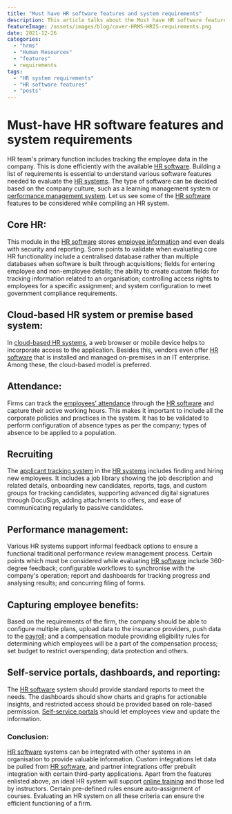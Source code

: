 ```yaml
---
title: "Must have HR software features and system requirements"
description: This article talks about the Must have HR software features and system requirements.
featureImage: /assets/images/blog/cover-HRMS-HRIS-requirements.png
date: 2021-12-26
categories: 
  - "hrms"
  - "Human Resources"
  - "features"
  - requirements
tags: 
  - "HR system requirements"
  - "HR software features"
  - "posts"
---
```

# Must-have HR software features and system requirements
HR team's primary function includes tracking the employee data in the company. This is done efficiently with the available [HR software](https://www.easyhrworld.com). Building a list of requirements is essential to understand various software features needed to evaluate the [HR systems](https://www.easyhrworld.com). The type of software can be decided based on the company culture, such as a learning management system or [performance management system](https://www.easyhrworld.com/features/performance). Let us see some of the [HR software](https://www.easyhrworld.com) features to be considered while compiling an HR system.

## Core HR:
This module in the [HR software](https://www.easyhrworld.com) stores [employee information](https://www.easyhrworld.com/features/centalised-employee-directory) and even deals with security and reporting. Some points to validate when evaluating core HR functionality include a centralised database rather than multiple databases when software is built through acquisitions; fields for entering employee and non-employee details; the ability to create custom fields for tracking information related to an organisation; controlling access rights to employees for a specific assignment; and system configuration to meet government compliance requirements.

## Cloud-based HR system or premise based system:
In [cloud-based HR systems](https://www.easyhrworld.com), a web browser or mobile device helps to incorporate access to the application. Besides this, vendors even offer [HR software](https://www.easyhrworld.com) that is installed and managed on-premises in an IT enterprise. Among these, the cloud-based model is preferred.

## Attendance:
Firms can track the [employees’ attendance](https://www.easyhrworld.com/features/attendance-management-software-india) through the [HR software](https://www.easyhrworld.com) and capture their active working hours. This makes it important to include all the corporate policies and practices in the system. It has to be validated to perform configuration of absence types as per the company; types of absence to be applied to a population.

## Recruiting
The [applicant tracking system](https://www.easyhrworld.com/features/recruitment/) in the [HR systems](https://www.easyhrworld.com/) includes finding and hiring new employees. It includes a job library showing the job description and related details, onboarding new candidates, reports, tags, and custom groups for tracking candidates, supporting advanced digital signatures through DocuSign, adding attachments to offers, and ease of communicating regularly to passive candidates.

## Performance management:
Various HR systems support informal feedback options to ensure a functional traditional performance review management process. Certain points which must be considered while evaluating [HR software](https://www.easyhrworld.com) include 360-degree feedback; configurable workflows to synchronise with the company's operation; report and dashboards for tracking progress and analysing results; and concurring filing of forms.

## Capturing employee benefits:
Based on the requirements of the firm, the company should be able to configure multiple plans, upload data to the insurance providers, push data to the [payroll](https://www.easyhrworld.com/features/payroll-software-india/); and a compensation module providing eligibility rules for determining which employees will be a part of the compensation process; set budget to restrict overspending; data protection and others.

## Self-service portals, dashboards, and reporting:
The [HR software](https://www.easyhrworld.com) system should provide standard reports to meet the needs. The dashboards should show charts and graphs for actionable insights, and restricted access should be provided based on role-based permission. [Self-service portals](https://www.easyhrworld.com/features/employee-self-service/) should let employees view and update the information.

### Conclusion:
[HR software](https://www.easyhrworld.com) systems can be integrated with other systems in an organisation to provide valuable information. Custom integrations let data be pulled from [HR software](https://www.easyhrworld.com), and partner integrations offer prebuilt integration with certain third-party applications. Apart from the features enlisted above, an ideal HR system will support [online training](https://www.easyhrworld.com/features/training-management/) and those led by instructors. Certain pre-defined rules ensure auto-assignment of courses. Evaluating an HR system on all these criteria can ensure the efficient functioning of a firm.
